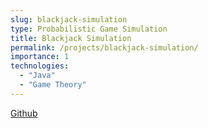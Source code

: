 ```yaml
---
slug: blackjack-simulation
type: Probabilistic Game Simulation
title: Blackjack Simulation
permalink: /projects/blackjack-simulation/
importance: 1
technologies:
  - "Java"
  - "Game Theory"
---
```


[Github](https://github.com/jazevedo620/Blackjack-Simulation)
